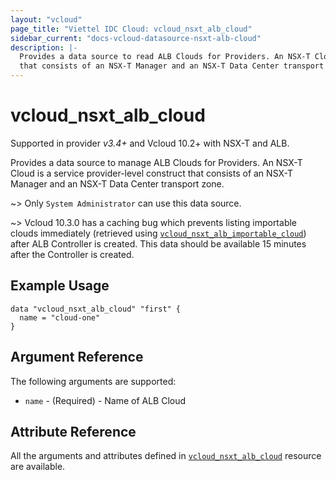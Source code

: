 ```yaml
---
layout: "vcloud"
page_title: "Viettel IDC Cloud: vcloud_nsxt_alb_cloud"
sidebar_current: "docs-vcloud-datasource-nsxt-alb-cloud"
description: |-
  Provides a data source to read ALB Clouds for Providers. An NSX-T Cloud is a service provider-level construct
  that consists of an NSX-T Manager and an NSX-T Data Center transport zone.
---
```


# vcloud\_nsxt\_alb\_cloud

Supported in provider *v3.4+* and Vcloud 10.2+ with NSX-T and ALB.

Provides a data source to manage ALB Clouds for Providers. An NSX-T Cloud is a service provider-level construct that
consists of an NSX-T Manager and an NSX-T Data Center transport zone.

~> Only `System Administrator` can use this data source.

~> Vcloud 10.3.0 has a caching bug which prevents listing importable clouds immediately (retrieved using
[`vcloud_nsxt_alb_importable_cloud`](/providers/terraform-viettelidc/vcloud/latest/docs/data-sources/nsxt_alb_importable_cloud)) after ALB
Controller is created. This data should be available 15 minutes after the Controller is created.

## Example Usage

```hcl
data "vcloud_nsxt_alb_cloud" "first" {
  name = "cloud-one"
}
```

## Argument Reference

The following arguments are supported:

* `name` - (Required)  - Name of ALB Cloud

## Attribute Reference

All the arguments and attributes defined in
[`vcloud_nsxt_alb_cloud`](/providers/terraform-viettelidc/vcloud/latest/docs/resources/nsxt_alb_cloud) resource are available.